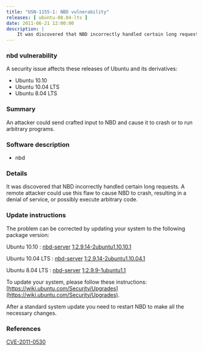 ```yaml
---
title: "USN-1155-1: NBD vulnerability"
releases: [ ubuntu-08.04-lts ]
date: 2011-06-21 12:00:00
description: |
    It was discovered that NBD incorrectly handled certain long requests. A remote attacker could use this flaw to cause NBD to crash, resulting in a denial of service, or possibly execute arbitrary code. 
--- 
```

 
### nbd vulnerability

A security issue affects these releases of Ubuntu and its derivatives:

* Ubuntu 10.10
* Ubuntu 10.04 LTS
* Ubuntu 8.04 LTS

### Summary

An attacker could send crafted input to NBD and cause it to crash or to run arbitrary programs.

### Software description

* nbd 

### Details

It was discovered that NBD incorrectly handled certain long requests. A remote attacker could use this flaw to cause NBD to crash, resulting in a denial of service, or possibly execute arbitrary code. 

### Update instructions

The problem can be corrected by updating your system to the following package version:

Ubuntu 10.10
 : [nbd-server](https://launchpad.net/ubuntu/+source/nbd) <span> [1:2.9.14-2ubuntu1.10.10.1](https://launchpad.net/ubuntu/+source/nbd/1:2.9.14-2ubuntu1.10.10.1) </span> 

Ubuntu 10.04 LTS
 : [nbd-server](https://launchpad.net/ubuntu/+source/nbd) <span> [1:2.9.14-2ubuntu1.10.04.1](https://launchpad.net/ubuntu/+source/nbd/1:2.9.14-2ubuntu1.10.04.1) </span> 

Ubuntu 8.04 LTS
 : [nbd-server](https://launchpad.net/ubuntu/+source/nbd) <span> [1:2.9.9-1ubuntu1.1](https://launchpad.net/ubuntu/+source/nbd/1:2.9.9-1ubuntu1.1) </span> 

To update your system, please follow these instructions: [https://wiki.ubuntu.com/Security/Upgrades](https://wiki.ubuntu.com/Security/Upgrades).

After a standard system update you need to restart NBD to make all the necessary changes. 

### References

 [CVE-2011-0530](http://people.ubuntu.com/~ubuntu-security/cve/CVE-2011-0530)
 
